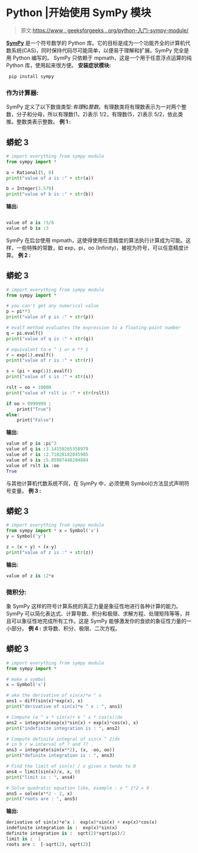 # Python |开始使用 SymPy 模块

> 原文:[https://www . geeksforgeeks . org/python-入门-sympy-module/](https://www.geeksforgeeks.org/python-getting-started-with-sympy-module/)

[**SymPy**](https://www.scipy-lectures.org/advanced/sympy.html) 是一个符号数学的 Python 库。它的目标是成为一个功能齐全的计算机代数系统(CAS)，同时保持代码尽可能简单，以便易于理解和扩展。SymPy 完全是用 Python 编写的。
SymPy 只依赖于 mpmath，这是一个用于任意浮点运算的纯 Python 库，使用起来很方便。
**安装症状模块:**

```py
 pip install sympy 

```

### 作为计算器:

SymPy 定义了以下数值类型:*有理*和*整数*。有理数类将有理数表示为一对两个整数，分子和分母，所以有理数(1，2)表示 1/2，有理数(5，2)表示 5/2，依此类推。整数类表示整数。
**例 1 :**

## 蟒蛇 3

```py
# import everything from sympy module
from sympy import *

a = Rational(5, 8)
print("value of a is :" + str(a))

b = Integer(3.579)
print("value of b is :" + str(b))
```

**输出:**

```py

value of a is :5/8
value of b is :3

```

SymPy 在后台使用 mpmath，这使得使用任意精度的算法执行计算成为可能。这样，一些特殊的常数，如 exp，pi，oo (Infinity)，被视为符号，可以任意精度计算。
**例 2 :**

## 蟒蛇 3

```py
# import everything from sympy module
from sympy import *

# you can't get any numerical value
p = pi**3
print("value of p is :" + str(p))

# evalf method evaluates the expression to a floating-point number
q = pi.evalf()
print("value of q is :" + str(q))

# equivalent to e ^ 1 or e ** 1
r = exp(1).evalf()
print("value of r is :" + str(r))

s = (pi + exp(1)).evalf()
print("value of s is :" + str(s))

rslt = oo + 10000
print("value of rslt is :" + str(rslt))

if oo > 9999999 :
    print("True")
else:
    print("False")
```

**输出:**

```py
value of p is :pi^3
value of q is :3.14159265358979
value of r is :2.71828182845905
value of s is :5.85987448204884
value of rslt is :oo
True

```

与其他计算机代数系统不同，在 SymPy 中，必须使用 Symbol()方法显式声明符号变量。
**例 3 :**

## 蟒蛇 3

```py
# import everything from sympy module
from sympy import * x = Symbol('x')
y = Symbol('y')

z = (x + y) + (x-y)
print("value of z is :" + str(z))
```

**输出:**

```py
value of z is :2*x 

```

### 微积分:

象 SymPy 这样的符号计算系统的真正力量是象征性地进行各种计算的能力。SymPy 可以简化表达式、计算导数、积分和极限、求解方程、处理矩阵等等，并且可以象征性地完成所有工作。这是 SymPy 能够激发你的食欲的象征性力量的一小部分。
**例 4 :** 求导数、积分、极限、二次方程。

## 蟒蛇 3

```py
# import everything from sympy module
from sympy import *

# make a symbol
x = Symbol('x')

# ake the derivative of sin(x)*e ^ x
ans1 = diff(sin(x)*exp(x), x)
print("derivative of sin(x)*e ^ x : ", ans1)

# Compute (e ^ x * sin(x)+ e ^ x * cos(x))dx
ans2 = integrate(exp(x)*sin(x) + exp(x)*cos(x), x)
print("indefinite integration is : ", ans2)

# Compute definite integral of sin(x ^ 2)dx
# in b / w interval of ? and ?? .
ans3 = integrate(sin(x**2), (x, -oo, oo))
print("definite integration is : ", ans3)

# Find the limit of sin(x) / x given x tends to 0
ans4 = limit(sin(x)/x, x, 0)
print("limit is : ", ans4)

# Solve quadratic equation like, example : x ^ 2?2 = 0
ans5 = solve(x**2 - 2, x)
print("roots are : ", ans5)
```

**输出:**

```py
derivative of sin(x)*e^x :  exp(x)*sin(x) + exp(x)*cos(x)
indefinite integration is :  exp(x)*sin(x)
definite integration is :  sqrt(2)*sqrt(pi)/2
limit is :  1
roots are :  [-sqrt(2), sqrt(2)]

```